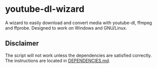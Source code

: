 # youtube-dl-wizard
A wizard to easily download and convert media with youtube-dl, ffmpeg and ffprobe. Designed to work on Windows and GNU/Linux.


## Disclaimer
The script will not work unless the dependencies are satisfied correctly. The instructions are located in [DEPENDENCIES.md](DEPENDENCIES.md).
